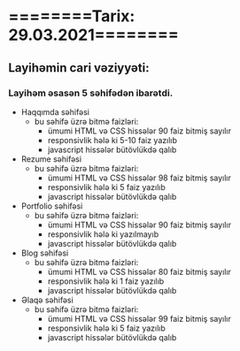 # ========Tarix: 29.03.2021========
## Layihəmin cari vəziyyəti:
### Layihəm əsasən 5 səhifədən ibarətdi. 
- Haqqımda səhifəsi
  - bu səhifə üzrə bitmə faizləri:
    - ümumi HTML və CSS hissələr 90 faiz bitmiş sayılır
    - responsivlik hələ ki 5-10 faiz yazılıb
    - javascript hissələr bütövlükdə qalıb
- Rezume səhifəsi
  - bu səhifə üzrə bitmə faizləri:
    - ümumi HTML və CSS hissələr 98 faiz bitmiş sayılır
    - responsivlik hələ ki 5 faiz yazılıb
    - javascript hissələr bütövlükdə qalıb
- Portfolio səhifəsi
  - bu səhifə üzrə bitmə faizləri:
    - ümumi HTML və CSS hissələr 90 faiz bitmiş sayılır
    - responsivlik hələ ki yazılmayıb
    - javascript hissələr bütövlükdə qalıb
- Blog səhifəsi
  - bu səhifə üzrə bitmə faizləri:
    - ümumi HTML və CSS hissələr 80 faiz bitmiş sayılır
    - responsivlik hələ ki 1 faiz yazılıb
    - javascript hissələr bütövlükdə qalıb
- Əlaqə səhifəsi
  - bu səhifə üzrə bitmə faizləri:
    - ümumi HTML və CSS hissələr 99 faiz bitmiş sayılır
    - responsivlik hələ ki 5 faiz yazılıb
    - javascript hissələr bütövlükdə qalıb